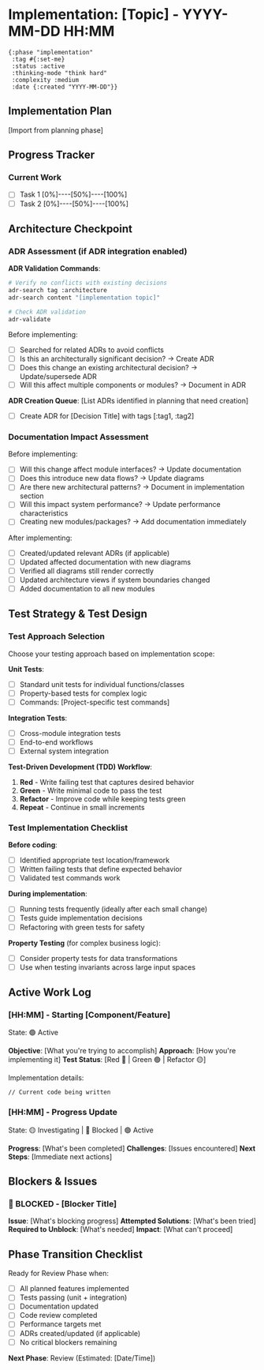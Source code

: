 # Implementation: [Topic] - YYYY-MM-DD HH:MM

```edn :metadata
{:phase "implementation"
 :tag #{:set-me}
 :status :active
 :thinking-mode "think hard"
 :complexity :medium
 :date {:created "YYYY-MM-DD"}}
```

## Implementation Plan

[Import from planning phase]

## Progress Tracker

### Current Work

- [ ] Task 1 [0%]----[50%]----[100%]
- [ ] Task 2 [0%]----[50%]----[100%]

## Architecture Checkpoint

### ADR Assessment (if ADR integration enabled)

**ADR Validation Commands**:

```bash
# Verify no conflicts with existing decisions
adr-search tag :architecture
adr-search content "[implementation topic]"

# Check ADR validation
adr-validate
```

Before implementing:

- [ ] Searched for related ADRs to avoid conflicts
- [ ] Is this an architecturally significant decision? → Create ADR
- [ ] Does this change an existing architectural decision? → Update/supersede ADR
- [ ] Will this affect multiple components or modules? → Document in ADR

**ADR Creation Queue**: [List ADRs identified in planning that need creation]

- [ ] Create ADR for [Decision Title] with tags [:tag1, :tag2]

### Documentation Impact Assessment

Before implementing:

- [ ] Will this change affect module interfaces? → Update documentation
- [ ] Does this introduce new data flows? → Update diagrams
- [ ] Are there new architectural patterns? → Document in implementation section
- [ ] Will this impact system performance? → Update performance characteristics
- [ ] Creating new modules/packages? → Add documentation immediately

After implementing:

- [ ] Created/updated relevant ADRs (if applicable)
- [ ] Updated affected documentation with new diagrams
- [ ] Verified all diagrams still render correctly
- [ ] Updated architecture views if system boundaries changed
- [ ] Added documentation to all new modules

## Test Strategy & Test Design

### Test Approach Selection

Choose your testing approach based on implementation scope:

**Unit Tests**:
- [ ] Standard unit tests for individual functions/classes
- [ ] Property-based tests for complex logic
- [ ] Commands: [Project-specific test commands]

**Integration Tests**:
- [ ] Cross-module integration tests
- [ ] End-to-end workflows
- [ ] External system integration

**Test-Driven Development (TDD) Workflow**:

1. **Red** - Write failing test that captures desired behavior
2. **Green** - Write minimal code to pass the test
3. **Refactor** - Improve code while keeping tests green
4. **Repeat** - Continue in small increments

### Test Implementation Checklist

**Before coding**:
- [ ] Identified appropriate test location/framework
- [ ] Written failing tests that define expected behavior
- [ ] Validated test commands work

**During implementation**:
- [ ] Running tests frequently (ideally after each small change)
- [ ] Tests guide implementation decisions
- [ ] Refactoring with green tests for safety

**Property Testing** (for complex business logic):
- [ ] Consider property tests for data transformations
- [ ] Use when testing invariants across large input spaces

## Active Work Log

### [HH:MM] - Starting [Component/Feature]

State: 🟢 Active

**Objective**: [What you're trying to accomplish]
**Approach**: [How you're implementing it]
**Test Status**: [Red 🔴 | Green 🟢 | Refactor 🟡]

Implementation details:

```[language]
// Current code being written
```

### [HH:MM] - Progress Update

State: 🟡 Investigating | 🔴 Blocked | 🟢 Active

**Progress**: [What's been completed]
**Challenges**: [Issues encountered]
**Next Steps**: [Immediate next actions]

## Blockers & Issues

### 🔴 BLOCKED - [Blocker Title]

**Issue**: [What's blocking progress]
**Attempted Solutions**: [What's been tried]
**Required to Unblock**: [What's needed]
**Impact**: [What can't proceed]

## Phase Transition Checklist

Ready for Review Phase when:

- [ ] All planned features implemented
- [ ] Tests passing (unit + integration)
- [ ] Documentation updated
- [ ] Code review completed
- [ ] Performance targets met
- [ ] ADRs created/updated (if applicable)
- [ ] No critical blockers remaining

**Next Phase**: Review (Estimated: [Date/Time])
